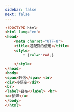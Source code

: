 ```yaml
---
sidebar: false
next: false
---
```

<BlogInfo/>






```html
<!DOCTYPE html>
<html lang="en">
<head>
    <meta charset="UTF-8">
    <title>通配符的使用</title>
    <style>
        * {color:red;}

    </style>
</head>
<body>
<span>韩信</span> <br>
<div>孙悟空</div>
<br>
<label>吕布</label> <br>
<a>貂蝉</a>
</body>
</html>
```






<ActionBox />
        
<style>#top-box {margin-top:0.5rem!important;}</style>
